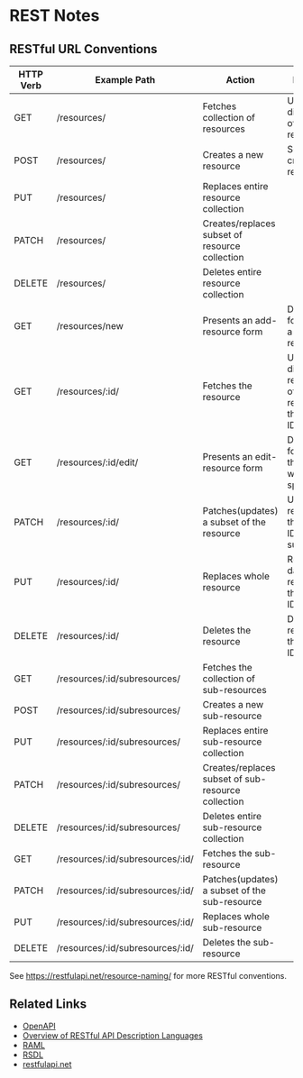 # REST Notes


## RESTful URL Conventions

| HTTP Verb | Example Path                     | Action                                             | Description |
| --------- | -------------------------------- | -------------------------------------------------- | ----------- |
| GET       | /resources/                      | Fetches collection of resources                    | Usually displays a list of the resources. |
| POST      | /resources/                      | Creates a new resource                             | Sends data to create a new resource. |
| PUT       | /resources/                      | Replaces entire resource collection                |  |
| PATCH     | /resources/                      | Creates/replaces subset of resource collection     |  |
| DELETE    | /resources/                      | Deletes entire resource collection                 |  |
| GET       | /resources/new                   | Presents an add-resource form                      | Displays a form to create a new resource. |
| GET       | /resources/:id/                  | Fetches the resource                               | Usually displays a representation of the resource with the specified ID. |
| GET       | /resources/:id/edit/             | Presents an edit-resource form                     | Displays a form to edit the resource with the specified ID. |
| PATCH     | /resources/:id/                  | Patches(updates) a subset of the resource          | Updates the resource with the specified ID with the supplied data. |
| PUT       | /resources/:id/                  | Replaces whole resource                            | Replaces all data of the resource with the specified ID. |
| DELETE    | /resources/:id/                  | Deletes the resource                               | Deletes the resource with the specified ID. |
| GET       | /resources/:id/subresources/     | Fetches the collection of sub-resources            |  |
| POST      | /resources/:id/subresources/     | Creates a new sub-resource                         |  |
| PUT       | /resources/:id/subresources/     | Replaces entire sub-resource collection            |  |
| PATCH     | /resources/:id/subresources/     | Creates/replaces subset of sub-resource collection |  |
| DELETE    | /resources/:id/subresources/     | Deletes entire sub-resource collection             |  |
| GET       | /resources/:id/subresources/:id/ | Fetches the sub-resource                           |  |
| PATCH     | /resources/:id/subresources/:id/ | Patches(updates) a subset of the sub-resource      |  |
| PUT       | /resources/:id/subresources/:id/ | Replaces whole sub-resource                        |  |
| DELETE    | /resources/:id/subresources/:id/ | Deletes the sub-resource                           |  |

See https://restfulapi.net/resource-naming/ for more RESTful conventions.


## Related Links

* [OpenAPI](https://www.openapis.org/)
* [Overview of RESTful API Description Languages](https://en.wikipedia.org/wiki/Overview_of_RESTful_API_Description_Languages)
* [RAML](https://en.wikipedia.org/wiki/RAML_(software))
* [RSDL](https://en.wikipedia.org/wiki/RSDL)
* [restfulapi.net](https://restfulapi.net/)
